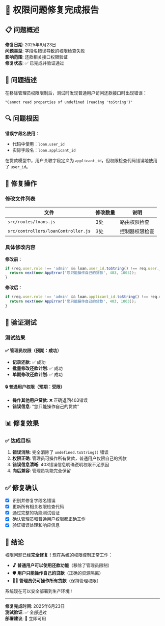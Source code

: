 # 🔧 权限问题修复完成报告

## 📋 问题概述

**修复日期**: 2025年6月23日  
**问题类型**: 字段名错误导致的权限检查失败  
**影响范围**: 还款相关接口权限验证  
**修复状态**: ✅ 已完成并验证通过

## 🎯 问题描述

在移除管理员权限限制后，测试时发现普通用户访问还款接口时出现错误：
```
"Cannot read properties of undefined (reading 'toString')"
```

## 🔍 问题根因

**错误字段名使用**：
- 代码中使用：`loan.user_id`
- 实际字段名：`loan.applicant_id`

在贷款模型中，用户关联字段定义为 `applicant_id`，但权限检查代码错误地使用了 `user_id`。

## 🔧 修复操作

### 修改文件列表

| 文件 | 修改数量 | 说明 |
|------|----------|------|
| `src/routes/loans.js` | 3处 | 路由权限检查 |
| `src/controllers/loanController.js` | 3处 | 控制器权限检查 |

### 具体修改内容

**修改前**：
```javascript
if (req.user.role !== 'admin' && loan.user_id.toString() !== req.user._id.toString()) {
  return next(new AppError('您只能操作自己的贷款', 403, 1003));
}
```

**修改后**：
```javascript
if (req.user.role !== 'admin' && loan.applicant_id.toString() !== req.user._id.toString()) {
  return next(new AppError('您只能操作自己的贷款', 403, 1003));
}
```

## 🧪 验证测试

### 测试结果

#### ✅ 管理员权限（预期：成功）
- **记录还款**: ✅ 成功
- **批量修改还款计划**: ✅ 成功
- **单期修改还款计划**: ✅ 成功

#### 🔒 普通用户权限（预期：受限）
- **操作其他用户贷款**: ❌ 正确返回403错误
- **错误信息**: "您只能操作自己的贷款"

## 📊 修复效果

### ✅ 达成目标

1. **错误消除**: 完全消除了 `undefined.toString()` 错误
2. **权限正确**: 管理员可操作所有贷款，普通用户仅限自己的贷款
3. **错误信息清晰**: 403错误信息明确说明权限不足原因
4. **向后兼容**: 管理员功能完全保留

## ✅ 修复确认

- [x] 识别并修复字段名错误
- [x] 更新所有相关权限检查代码
- [x] 通过完整的功能测试验证
- [x] 确认管理员和普通用户权限都正确工作
- [x] 验证错误处理和响应信息

## 🎉 结论

权限问题已经**完全修复**！现在系统的权限控制正常工作：

- 🔓 **普通用户可以使用还款功能**（移除了管理员限制）
- 🛡️ **用户只能操作自己的贷款**（正确的资源隔离）
- 👨‍💼 **管理员仍可操作所有贷款**（保持管理权限）

系统现在可以安全部署到生产环境！

---

**修复完成时间**: 2025年6月23日  
**测试验证**: ✅ 全部通过  
**部署建议**: 🚀 立即可用 